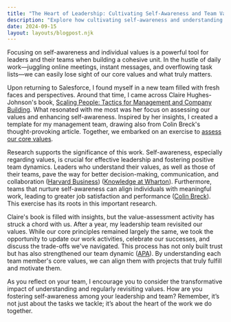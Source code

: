 ```yaml
---
title: "The Heart of Leadership: Cultivating Self-Awareness and Team Values"
description: "Explore how cultivating self-awareness and understanding core values can enhance leadership effectiveness and team dynamics. Discover actionable insights to align individual and collective goals, fostering a cohesive and motivated team environment."
date: 2024-09-15
layout: layouts/blogpost.njk
---
```


Focusing on self-awareness and individual values is a powerful tool for leaders and their teams when building a cohesive unit. In the hustle of daily work—juggling online meetings, instant messages, and overflowing task lists—we can easily lose sight of our core values and what truly matters.

Upon returning to Salesforce, I found myself in a new team filled with fresh faces and perspectives. Around that time, I came across Claire Hughes-Johnson's book, [Scaling People: Tactics for Management and Company Building](https://www.amazon.com/Scaling-People-Tactics-Management-Building/dp/1953953212). What resonated with me most was her focus on assessing our values and enhancing self-awareness. Inspired by her insights, I created a template for my management team, drawing also from Colin Breck's thought-provoking article. Together, we embarked on an exercise to [assess our core values](https://docs.google.com/document/d/1rmp7P-qzJ6gsXrYbxMJaHS8fRhdUmrabFsoUPmEPveQ/pub).

Research supports the significance of this work. Self-awareness, especially regarding values, is crucial for effective leadership and fostering positive team dynamics. Leaders who understand their values, as well as those of their teams, pave the way for better decision-making, communication, and collaboration ([Harvard Business](https://www.harvardbusiness.org/the-ladder-of-inference-building-self-awareness-to-be-a-better-human-centered-leader/)) ([Knowledge at Wharton](https://knowledge.wharton.upenn.edu/podcast/knowledge-at-wharton-podcast/self-awareness-key-to-more-effective-team-discussions/)). Furthermore, teams that nurture self-awareness can align individuals with meaningful work, leading to greater job satisfaction and performance ([Colin Breck](https://blog.colinbreck.com/understanding-our-core-values-an-exercise-for-individuals-and-teams/)). This exercise has its roots in this important research.

Claire's book is filled with insights, but the value-assessment activity has struck a chord with us. After a year, my leadership team revisited our values. While our core principles remained largely the same, we took the opportunity to update our work activities, celebrate our successes, and discuss the trade-offs we've navigated. This process has not only built trust but has also strengthened our team dynamic ([APA](https://www.apa.org/monitor/2018/09/cover-teams)). By understanding each team member's core values, we can align them with projects that truly fulfill and motivate them.

As you reflect on your team, I encourage you to consider the transformative impact of understanding and regularly revisiting values. How are you fostering self-awareness among your leadership and team? Remember, it’s not just about the tasks we tackle; it’s about the heart of the work we do together.